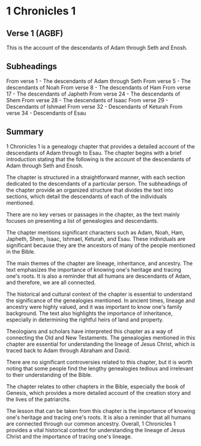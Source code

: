 # 1 Chronicles 1

## Verse 1 (AGBF)

This is the account of the descendants of Adam through Seth and Enosh.

## Subheadings

From verse 1 - The descendants of Adam through Seth
From verse 5 - The descendants of Noah
From verse 8 - The descendants of Ham
From verse 17 - The descendants of Japheth
From verse 24 - The descendants of Shem
From verse 28 - The descendants of Isaac
From verse 29 - Descendants of Ishmael
From verse 32 - Descendants of Keturah
From verse 34 - Descendants of Esau

## Summary

1 Chronicles 1 is a genealogy chapter that provides a detailed account of the descendants of Adam through to Esau. The chapter begins with a brief introduction stating that the following is the account of the descendants of Adam through Seth and Enosh.

The chapter is structured in a straightforward manner, with each section dedicated to the descendants of a particular person. The subheadings of the chapter provide an organized structure that divides the text into sections, which detail the descendants of each of the individuals mentioned.

There are no key verses or passages in the chapter, as the text mainly focuses on presenting a list of genealogies and descendants.

The chapter mentions significant characters such as Adam, Noah, Ham, Japheth, Shem, Isaac, Ishmael, Keturah, and Esau. These individuals are significant because they are the ancestors of many of the people mentioned in the Bible.

The main themes of the chapter are lineage, inheritance, and ancestry. The text emphasizes the importance of knowing one's heritage and tracing one's roots. It is also a reminder that all humans are descendants of Adam, and therefore, we are all connected.

The historical and cultural context of the chapter is essential to understand the significance of the genealogies mentioned. In ancient times, lineage and ancestry were highly valued, and it was important to know one's family background. The text also highlights the importance of inheritance, especially in determining the rightful heirs of land and property.

Theologians and scholars have interpreted this chapter as a way of connecting the Old and New Testaments. The genealogies mentioned in this chapter are essential for understanding the lineage of Jesus Christ, which is traced back to Adam through Abraham and David.

There are no significant controversies related to this chapter, but it is worth noting that some people find the lengthy genealogies tedious and irrelevant to their understanding of the Bible.

The chapter relates to other chapters in the Bible, especially the book of Genesis, which provides a more detailed account of the creation story and the lives of the patriarchs.

The lesson that can be taken from this chapter is the importance of knowing one's heritage and tracing one's roots. It is also a reminder that all humans are connected through our common ancestry. Overall, 1 Chronicles 1 provides a vital historical context for understanding the lineage of Jesus Christ and the importance of tracing one's lineage.